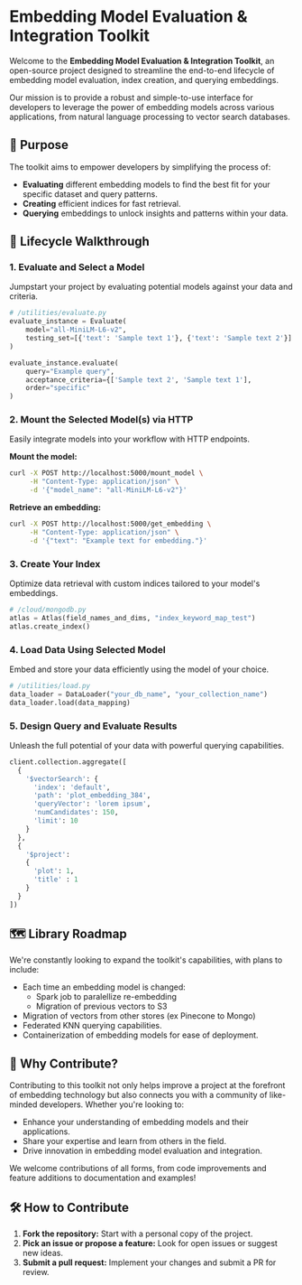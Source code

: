 # Embedding Model Evaluation & Integration Toolkit

Welcome to the **Embedding Model Evaluation & Integration Toolkit**, an open-source project designed to streamline the end-to-end lifecycle of embedding model evaluation, index creation, and querying embeddings. 

Our mission is to provide a robust and simple-to-use interface for developers to leverage the power of embedding models across various applications, from natural language processing to vector search databases.

## 🚀 Purpose

The toolkit aims to empower developers by simplifying the process of:
- **Evaluating** different embedding models to find the best fit for your specific dataset and query patterns.
- **Creating** efficient indices for fast retrieval.
- **Querying** embeddings to unlock insights and patterns within your data.

## 📘 Lifecycle Walkthrough

### 1. Evaluate and Select a Model

Jumpstart your project by evaluating potential models against your data and criteria.

```python
# /utilities/evaluate.py
evaluate_instance = Evaluate(
    model="all-MiniLM-L6-v2", 
    testing_set=[{'text': 'Sample text 1'}, {'text': 'Sample text 2'}]
)

evaluate_instance.evaluate(
    query="Example query", 
    acceptance_criteria={['Sample text 2', 'Sample text 1'],
    order="specific"
)
```

### 2. Mount the Selected Model(s) via HTTP

Easily integrate models into your workflow with HTTP endpoints.

**Mount the model:**
```bash
curl -X POST http://localhost:5000/mount_model \
     -H "Content-Type: application/json" \
     -d '{"model_name": "all-MiniLM-L6-v2"}'
```

**Retrieve an embedding:**
```bash
curl -X POST http://localhost:5000/get_embedding \
     -H "Content-Type: application/json" \
     -d '{"text": "Example text for embedding."}'
```

### 3. Create Your Index

Optimize data retrieval with custom indices tailored to your model's embeddings.

```python
# /cloud/mongodb.py
atlas = Atlas(field_names_and_dims, "index_keyword_map_test")
atlas.create_index()
```

### 4. Load Data Using Selected Model

Embed and store your data efficiently using the model of your choice.

```python
# /utilities/load.py
data_loader = DataLoader("your_db_name", "your_collection_name")
data_loader.load(data_mapping)
```

### 5. Design Query and Evaluate Results

Unleash the full potential of your data with powerful querying capabilities.

```python
client.collection.aggregate([
  {
    '$vectorSearch': {
      'index': 'default',
      'path': 'plot_embedding_384',
      'queryVector': 'lorem ipsum',
      'numCandidates': 150,
      'limit': 10
    }
  },
  {
    '$project':
    {
      'plot': 1, 
      'title' : 1
    }
  }
])
```

## 🗺 Library Roadmap

We're constantly looking to expand the toolkit's capabilities, with plans to include:
- Each time an embedding model is changed:
    - Spark job to paralellize re-embedding 
    - Migration of previous vectors to S3
- Migration of vectors from other stores (ex Pinecone to Mongo)
- Federated KNN querying capabilities.
- Containerization of embedding models for ease of deployment.

## 🌟 Why Contribute?

Contributing to this toolkit not only helps improve a project at the forefront of embedding technology but also connects you with a community of like-minded developers. Whether you're looking to:
- Enhance your understanding of embedding models and their applications.
- Share your expertise and learn from others in the field.
- Drive innovation in embedding model evaluation and integration.

We welcome contributions of all forms, from code improvements and feature additions to documentation and examples!

## 🛠 How to Contribute

1. **Fork the repository:** Start with a personal copy of the project.
2. **Pick an issue or propose a feature:** Look for open issues or suggest new ideas.
3. **Submit a pull request:** Implement your changes and submit a PR for review.